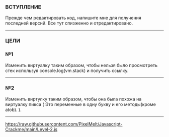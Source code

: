 ### ВСТУПЛЕНИЕ
Прежде чем редактировать код, напишите мне для получения последней версий.
Все тут спизженно и отредактировано.

___
### ЦЕЛИ

### №1
Изменить виртуалку таким образом, чтобы нельзя было просмотреть стек используя console.log(vm.stack) и получить ссылку.
___
### №2
Изменить виртулку таким образом, чтобы она была похожа на виртуалку пикса ( Это переменные в одну букву и его методы(кроме atob). ).
___
https://raw.githubusercontent.com/PixelMelt/Javascript-Crackme/main/Level-2.js
